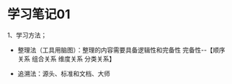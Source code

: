 # 学习笔记01

1、学习方法；
 + 整理法（工具用脑图）：整理的内容需要具备逻辑性和完备性
   完备性--【顺序关系
           组合关系
           维度关系
           分类关系】

 + 追溯法：源头、标准和文档、大师